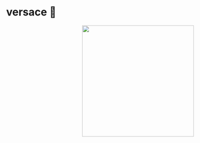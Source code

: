 # versace 👺

<img align="right" src="https://i.pinimg.com/originals/e0/61/3e/e0613e0cf608cb25146f391a9a7e8d53.gif" width="300" height="300" />

#
